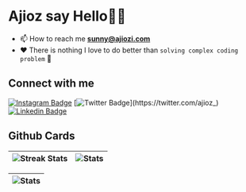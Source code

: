 # Ajioz say Hello👋🏿

- 📫 How to reach me **sunny@ajiozi.com**
- ❤️ There is nothing I love to do better than `solving complex coding problem` 🌱

## Connect with me

[![Instagram Badge](https://img.shields.io/badge/-Ajioz-%09%58473D8B?style=for-the-badge&logo=instagram&logoColor=white&link=https://www.instagram.com/ajioz1/)](https://www.instagram.com/ajioz1/)
[![Twitter Badge](https://img.shields.io/badge/-Ajioz-%09%23483D8B?style=for-the-badge&logo=twitter&logoColor=white&link=https://twitter.com/ajioz_)](https://twitter.com/ajioz_)
[![Linkedin Badge](https://img.shields.io/badge/-Ajioz-%09%23483D8B?style=for-the-badge&logo=linkedin&logoColor=white&link=https://www.linkedin.com/in/Ajioz/)](https://www.linkedin.com/in/Ajioz/)

## Github Cards

| ![Streak Stats](https://github-readme-streak-stats.herokuapp.com/?user=ajioz&) | ![Stats](https://github-readme-stats.vercel.app/api?username=ajioz&show_icons=true&locale=en) |
| ------------- | ------------- |

| ![Stats](https://github-readme-stats.vercel.app/api/top-langs?username=ajioz&show_icons=true&locale=en&layout=compact) |
| ------------- |

